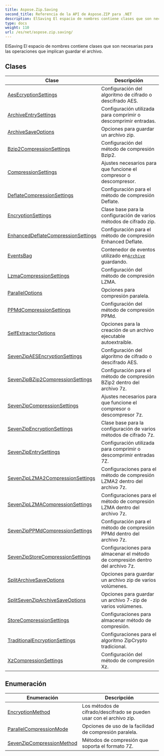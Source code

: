 ```yaml
---
title: Aspose.Zip.Saving
second_title: Referencia de la API de Aspose.ZIP para .NET
description: ElSaving El espacio de nombres contiene clases que son necesarias para las operaciones que implican guardar el archivo.
type: docs
weight: 110
url: /es/net/aspose.zip.saving/
---
```

ElSaving El espacio de nombres contiene clases que son necesarias para las operaciones que implican guardar el archivo.

## Clases

| Clase | Descripción |
| --- | --- |
| [AesEcryptionSettings](./aesecryptionsettings/) | Configuración del algoritmo de cifrado o descifrado AES. |
| [ArchiveEntrySettings](./archiveentrysettings/) | Configuración utilizada para comprimir o descomprimir entradas. |
| [ArchiveSaveOptions](./archivesaveoptions/) | Opciones para guardar un archivo zip. |
| [Bzip2CompressionSettings](./bzip2compressionsettings/) | Configuración del método de compresión Bzip2. |
| [CompressionSettings](./compressionsettings/) | Ajustes necesarios para que funcione el compresor o descompresor. |
| [DeflateCompressionSettings](./deflatecompressionsettings/) | Configuración para el método de compresión Deflate. |
| [EncryptionSettings](./encryptionsettings/) | Clase base para la configuración de varios métodos de cifrado zip. |
| [EnhancedDeflateCompressionSettings](./enhanceddeflatecompressionsettings/) | Configuración para el método de compresión Enhanced Deflate. |
| [EventsBag](./eventsbag/) | Contenedor de eventos utilizado en[`Archive`](../aspose.zip/archive/) guardando. |
| [LzmaCompressionSettings](./lzmacompressionsettings/) | Configuración del método de compresión LZMA. |
| [ParallelOptions](./paralleloptions/) | Opciones para compresión paralela. |
| [PPMdCompressionSettings](./ppmdcompressionsettings/) | Configuración del método de compresión PPMd. |
| [SelfExtractorOptions](./selfextractoroptions/) | Opciones para la creación de un archivo ejecutable autoextraíble. |
| [SevenZipAESEncryptionSettings](./sevenzipaesencryptionsettings/) | Configuración del algoritmo de cifrado o descifrado AES. |
| [SevenZipBZip2CompressionSettings](./sevenzipbzip2compressionsettings/) | Configuración para el método de compresión BZip2 dentro del archivo 7z. |
| [SevenZipCompressionSettings](./sevenzipcompressionsettings/) | Ajustes necesarios para que funcione el compresor o descompresor 7z. |
| [SevenZipEncryptionSettings](./sevenzipencryptionsettings/) | Clase base para la configuración de varios métodos de cifrado 7z. |
| [SevenZipEntrySettings](./sevenzipentrysettings/) | Configuración utilizada para comprimir o descomprimir entradas 7Z. |
| [SevenZipLZMA2CompressionSettings](./sevenziplzma2compressionsettings/) | Configuraciones para el método de compresión LZMA2 dentro del archivo 7z. |
| [SevenZipLZMACompressionSettings](./sevenziplzmacompressionsettings/) | Configuraciones para el método de compresión LZMA dentro del archivo 7z. |
| [SevenZipPPMdCompressionSettings](./sevenzipppmdcompressionsettings/) | Configuración para el método de compresión PPMd dentro del archivo 7z. |
| [SevenZipStoreCompressionSettings](./sevenzipstorecompressionsettings/) | Configuraciones para almacenar el método de compresión dentro del archivo 7z. |
| [SplitArchiveSaveOptions](./splitarchivesaveoptions/) | Opciones para guardar un archivo zip de varios volúmenes. |
| [SplitSevenZipArchiveSaveOptions](./splitsevenziparchivesaveoptions/) | Opciones para guardar un archivo 7-zip de varios volúmenes. |
| [StoreCompressionSettings](./storecompressionsettings/) | Configuraciones para almacenar método de compresión. |
| [TraditionalEncryptionSettings](./traditionalencryptionsettings/) | Configuraciones para el algoritmo ZipCrypto tradicional. |
| [XzCompressionSettings](./xzcompressionsettings/) | Configuración del método de compresión Xz. |
## Enumeración

| Enumeración | Descripción |
| --- | --- |
| [EncryptionMethod](./encryptionmethod/) | Los métodos de cifrado/descifrado se pueden usar con el archivo zip. |
| [ParallelCompressionMode](./parallelcompressionmode/) | Opciones de uso de la facilidad de compresión paralela. |
| [SevenZipCompressionMethod](./sevenzipcompressionmethod/) | Métodos de compresión que soporta el formato 7Z. |


